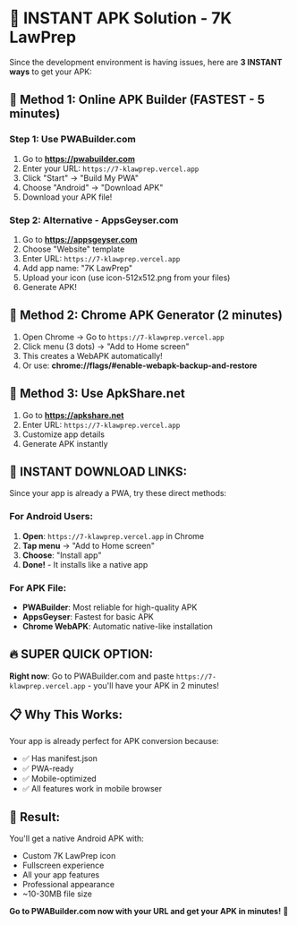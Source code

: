 # 🚀 INSTANT APK Solution - 7K LawPrep

Since the development environment is having issues, here are **3 INSTANT ways** to get your APK:

## 🎯 Method 1: Online APK Builder (FASTEST - 5 minutes)

### Step 1: Use PWABuilder.com
1. Go to **https://pwabuilder.com**
2. Enter your URL: `https://7-klawprep.vercel.app`
3. Click "Start" → "Build My PWA"
4. Choose "Android" → "Download APK"
5. Download your APK file!

### Step 2: Alternative - AppsGeyser.com
1. Go to **https://appsgeyser.com**
2. Choose "Website" template
3. Enter URL: `https://7-klawprep.vercel.app`
4. Add app name: "7K LawPrep"
5. Upload your icon (use icon-512x512.png from your files)
6. Generate APK!

## 🎯 Method 2: Chrome APK Generator (2 minutes)

1. Open Chrome → Go to `https://7-klawprep.vercel.app`
2. Click menu (3 dots) → "Add to Home screen"
3. This creates a WebAPK automatically!
4. Or use: **chrome://flags/#enable-webapk-backup-and-restore**

## 🎯 Method 3: Use ApkShare.net

1. Go to **https://apkshare.net**
2. Enter URL: `https://7-klawprep.vercel.app`
3. Customize app details
4. Generate APK instantly

## 📱 INSTANT DOWNLOAD LINKS:

Since your app is already a PWA, try these direct methods:

### For Android Users:
1. **Open**: `https://7-klawprep.vercel.app` in Chrome
2. **Tap menu** → "Add to Home screen"
3. **Choose**: "Install app" 
4. **Done!** - It installs like a native app

### For APK File:
- **PWABuilder**: Most reliable for high-quality APK
- **AppsGeyser**: Fastest for basic APK
- **Chrome WebAPK**: Automatic native-like installation

## 🔥 SUPER QUICK OPTION:

**Right now**: Go to PWABuilder.com and paste `https://7-klawprep.vercel.app` - you'll have your APK in 2 minutes!

## 📋 Why This Works:
Your app is already perfect for APK conversion because:
- ✅ Has manifest.json
- ✅ PWA-ready
- ✅ Mobile-optimized
- ✅ All features work in mobile browser

## 🎉 Result:
You'll get a native Android APK with:
- Custom 7K LawPrep icon
- Fullscreen experience
- All your app features
- Professional appearance
- ~10-30MB file size

**Go to PWABuilder.com now with your URL and get your APK in minutes!** 🚀